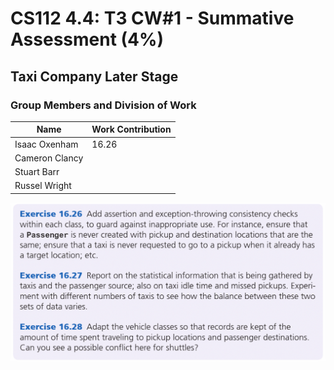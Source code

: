 # CS112 4.4: T3 CW#1 - Summative Assessment (4%)

## Taxi Company Later Stage

### Group Members and Division of Work

| **Name**       | **Work Contribution** |
|----------------|-----------------------|
| Isaac Oxenham  | 16.26                 |
| Cameron Clancy |                       |
| Stuart Barr    |                       |
| Russel Wright  |                       |

![img.png](tasks.png)